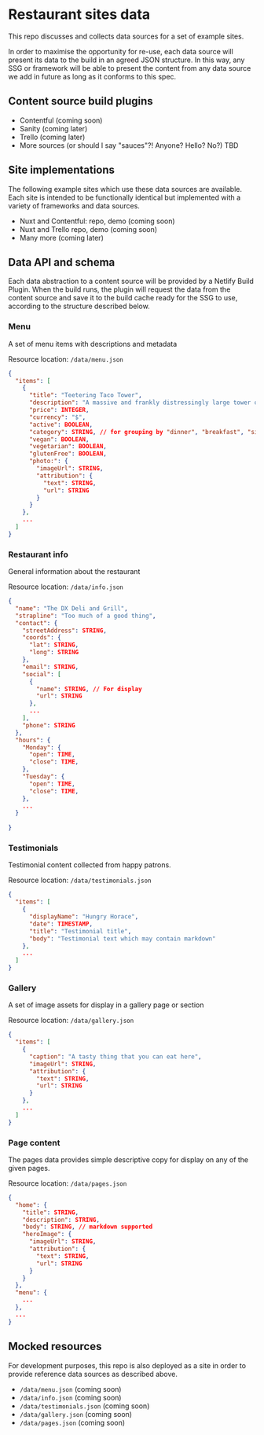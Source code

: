 # Restaurant sites data

This repo discusses and collects data sources for a set of example sites.

In order to maximise the opportunity for re-use, each data source will present its data to the build in an agreed JSON structure. In this way, any SSG or framework will be able to present the content from any data source we add in future as long as it conforms to this spec.

## Content source build plugins

- Contentful (coming soon)
- Sanity (coming later)
- Trello (coming later)
- More sources (or should I say "sauces"?! Anyone? Hello? No?) TBD

## Site implementations

The following example sites which use these data sources are available.  Each site is intended to be functionally identical but implemented with a variety of frameworks and data sources.

- Nuxt and Contentful: repo, demo (coming soon)
- Nuxt and Trello repo, demo (coming soon)
- Many more (coming later)

## Data API and schema

Each data abstraction to a content source will be provided by a Netlify Build Plugin. When the build runs, the plugin will request the data from the content source and save it to the build cache ready for the SSG to use, according to the structure described below.

### Menu

A set of menu items with descriptions and metadata

Resource location: `/data/menu.json`

```json
{
  "items": [
    {
      "title": "Teetering Taco Tower",
      "description": "A massive and frankly distressingly large tower of tacos with every filling you can imagine, and far more tacos than you need",
      "price": INTEGER,
      "currency": "$",
      "active": BOOLEAN,
      "category": STRING, // for grouping by "dinner", "breakfast", "sides", "drinks" etc
      "vegan": BOOLEAN,
      "vegetarian": BOOLEAN,
      "glutenFree": BOOLEAN,
      "photo:": {
        "imageUrl": STRING,
        "attribution": {
          "text": STRING,
          "url": STRING
        }
      }
    },
    ...
  ]
}
```


### Restaurant info

General information about the restaurant

Resource location: `/data/info.json`

```json
{
  "name": "The DX Deli and Grill",
  "strapline": "Too much of a good thing",
  "contact": {
    "streetAddress": STRING,
    "coords": {
      "lat": STRING,
      "long": STRING
    },
    "email": STRING,
    "social": [
      {
        "name": STRING, // For display
        "url": STRING
      },
      ...
    ],
    "phone": STRING
  },
  "hours": {
    "Monday": {
      "open": TIME,
      "close": TIME,
    },
    "Tuesday": {
      "open": TIME,
      "close": TIME,
    },
    ...
  }
   
}
```


### Testimonials

Testimonial content collected from happy patrons.

Resource location: `/data/testimonials.json`

```json
{
  "items": [
    {
      "displayName": "Hungry Horace",
      "date": TIMESTAMP,
      "title": "Testimonial title",
      "body": "Testimonial text which may contain markdown"
    },
    ...
  ]
}
```


### Gallery

A set of image assets for display in a gallery page or section

Resource location: `/data/gallery.json`

```json
{
  "items": [
    {
      "caption": "A tasty thing that you can eat here",
      "imageUrl": STRING,
      "attribution": {
        "text": STRING,
        "url": STRING
      }
    },
    ...
  ]
}
```


### Page content

The pages data provides simple descriptive copy for display on any of the given pages.

Resource location: `/data/pages.json`

```json
{
  "home": {
    "title": STRING,
    "description": STRING,
    "body": STRING, // markdown supported
    "heroImage": {
      "imageUrl": STRING,
      "attribution": {
        "text": STRING,
        "url": STRING
      }
    }
  },
  "menu": {
    ...
  },
  ...
}
```

## Mocked resources

For development purposes, this repo is also deployed as a site in order to provide reference data sources as described above.

- `/data/menu.json` (coming soon)
- `/data/info.json` (coming soon)
- `/data/testimonials.json` (coming soon)
- `/data/gallery.json` (coming soon)
- `/data/pages.json` (coming soon)
